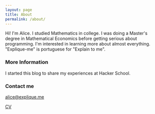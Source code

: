```yaml
---
layout: page
title: About
permalink: /about/
---
```


Hi! I'm Alice. I studied Mathematics in college. I was doing a Master's degree in Mathematical Economics before getting serious about programming. I'm interested in learning more about almost everything. "Explique-me" is portuguese for "Explain to me".

### More Information

I started this blog to share my experiences at Hacker School.

### Contact me

[alice@explique.me](mailto:alice@explique.me)

[CV](/http://explique.me/cv-english.pdf)
